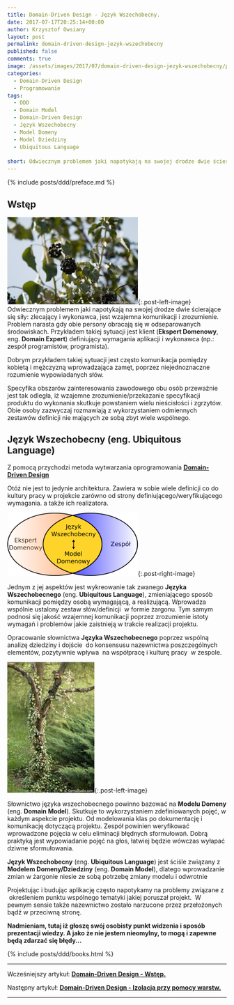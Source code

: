 ```yaml
---
title: Domain-Driven Design - Język Wszechobecny.
date: 2017-07-17T20:25:14+00:00
author: Krzysztof Owsiany
layout: post
permalink: domain-driven-design-jezyk-wszechobecny
published: false
comments: true
image: /assets/images/2017/07/domain-driven-design-jezyk-wszechobecny/post.jpg
categories:
  - Domain-Driven Design
  - Programowanie
tags:
  - DDD
  - Domain Model
  - Domain-Driven Design
  - Język Wszechobecny
  - Model Domeny
  - Model Dziedziny
  - Ubiquitous Language

short: Odwiecznym problemem jaki napotykają na swojej drodze dwie ścierające się siły. Zlecający vs wykonawca. Wzajemna komunikacji vs zrozumienie. Problem narasta gdy obie persony obracają się w odseparowanych środowiskach.
---
```

{% include posts/ddd/preface.md %}

## Wstęp
[![Domain-Driven Design][post]][post-big]{:.post-left-image}
Odwiecznym problemem jaki napotykają na swojej drodze dwie ścierające się siły: zlecający i wykonawca, jest wzajemna komunikacji i zrozumienie. Problem narasta gdy obie persony obracają się w odseparowanych środowiskach. Przykładem takiej sytuacji jest klient (**Ekspert Domenowy**, eng. **Domain Expert**) definiujący wymagania aplikacji i wykonawca (np.: zespół programistów, programista).

Dobrym przykładem takiej sytuacji jest często komunikacja pomiędzy kobietą i mężczyzną wprowadzająca zamęt, poprzez niejednoznaczne rozumienie wypowiadanych słów.
    
Specyfika obszarów zainteresowania zawodowego obu osób przeważnie jest tak odległa, iż wzajemne zrozumienie/przekazanie specyfikacji produktu do wykonania skutkuje powstaniem wielu nieścisłości i zgrzytów. Obie osoby zazwyczaj rozmawiają z wykorzystaniem odmiennych zestawów definicji nie mających ze sobą zbyt wiele wspólnego.
    
## Język Wszechobecny (eng. Ubiquitous Language)

Z pomocą przychodzi metoda wytwarzania oprogramowania **[Domain-Driven Design][ddd-wstep]**

Otóż nie jest to jedynie architektura. Zawiera w sobie wiele definicji co do kultury pracy w projekcie zarówno od strony definiującego/weryfikującego wymagania. a także ich realizatora.

[![Domain-Driven Design - Ubiquitous Language][image1]][image1-big]{:.post-right-image}

Jednym z jej aspektów jest wykreowanie tak zwanego **Języka Wszechobecnego** (eng. **Ubiquitous Language**), zmieniającego sposób komunikacji pomiędzy osobą wymagającą, a realizującą. Wprowadza wspólnie ustalony zestaw słów/definicji  w formie żargonu. Tym samym podnosi się jakość wzajemnej komunikacji poprzez zrozumienie istoty wymagań i problemów jakie zaistnieją w trakcie realizacji projektu.

Opracowanie słownictwa **Języka Wszechobecnego** poprzez wspólną analizę dziedziny i dojście  do konsensusu nazewnictwa poszczególnych elementów, pozytywnie wpływa  na współpracę i kulturę pracy  w zespole.

[![Ubiquitous Language][image2]][image2-big]{:.post-left-image}
      
Słownictwo języka wszechobecnego powinno bazować na **Modelu Domeny** (eng. **Domain Model**). Skutkuje to wykorzystaniem zdefiniowanych pojęć, w każdym aspekcie projektu. Od modelowania klas po dokumentację i komunikację dotyczącą projektu. Zespół powinien weryfikować wprowadzone pojęcia w celu eliminacji błędnych sformułowań. Dobrą praktyką jest wypowiadanie pojęć na głos, łatwiej będzie wówczas wyłapać dziwne sformułowania.    

**Język Wszechobecny** (eng. **Ubiquitous Language**) jest ściśle związany z **Modelem Domeny/Dziedziny** (eng. **Domain Model**), dlatego wprowadzanie zmian w żargonie niesie ze sobą potrzebę zmiany modelu i odwrotnie

Projektując i budując aplikację często napotykamy na problemy związane z  określeniem punktu wspólnego tematyki jakiej poruszał projekt.  W pewnym sensie także nazewnictwo zostało narzucone przez przełożonych bądź w przeciwną stronę.

    
**Nadmieniam, tutaj iż głoszę swój osobisty punkt widzenia i sposób prezentacji wiedzy. A jako że nie jestem nieomylny, to mogą i zapewne będą zdarzać się błędy...**
    
{% include posts/ddd/books.html %}

---
Wcześniejszy artykuł: **[Domain-Driven Design - Wstęp.][previous]**

Następny artykuł: **[Domain-Driven Design - Izolacja przy pomocy warstw.][next]**

---
[previous]: {{site.url}}/domain-driven-design-wstep
[next]: {{site.url}}/domain-driven-design-izolacja-przy-pomocy-warstw

[ddd-wstep]: {{site.url}}/domain-driven-design-wstep

[post]: /assets/images/2017/07/domain-driven-design-jezyk-wszechobecny/post.jpg
[post-big]: /assets/images/2017/07/domain-driven-design-jezyk-wszechobecny/post-big.jpg

[image1]: /assets/images/2017/07/domain-driven-design-jezyk-wszechobecny/image1.png
[image1-big]: /assets/images/2017/07/domain-driven-design-jezyk-wszechobecny/image1-big.png

[image2]: /assets/images/2017/07/domain-driven-design-jezyk-wszechobecny/image2.jpg
[image2-big]: /assets/images/2017/07/domain-driven-design-jezyk-wszechobecny/image2-big.jpg